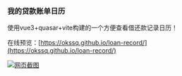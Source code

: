 ### 我的贷款账单日历

使用vue3+quasar+vite构建的一个方便查看借还款记录日历！

在线预览：[https://okssq.github.io/loan-record/](https://okssq.github.io/loan-record/)

[![网页截图](https://raw.githubusercontent.com/okssq/loan-record/main/preview.png "网页截图")](https://okssq.github.io/loan-record/)
